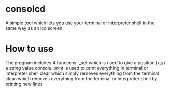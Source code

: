 # consolcd
A simple tool which lets you use your terminal or interpreter shell in the same way as an lcd screen.

# How to use
The program includes 4 functions:
  _set which is used to give a position (x,y) a string value
  console_print is used to print everything in terminal or interpreter shell
  clear which simply removes everything from the terminal
  clean which removes everything from the terminal or interpreter shell by printing new lines
